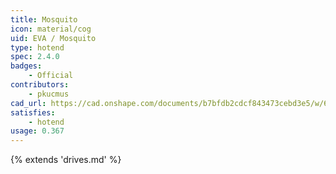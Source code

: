 ```yaml
---
title: Mosquito
icon: material/cog
uid: EVA / Mosquito
type: hotend
spec: 2.4.0
badges:
    - Official
contributors: 
    - pkucmus
cad_url: https://cad.onshape.com/documents/b7bfdb2cdcf843473cebd3e5/w/6dc812fc7ce59dc739408afb/e/48fc825b7b1c4955a8afc2d8
satisfies:
    - hotend
usage: 0.367
---
```


{% extends 'drives.md' %}
